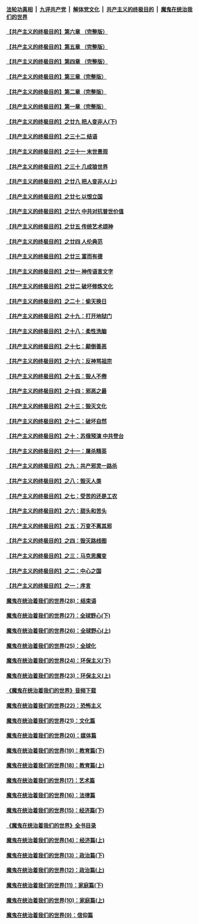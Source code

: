 

####  [法轮功真相](../../../../basic/blob/master/README.md?t=05130531) &nbsp;|&nbsp; [九评共产党](../../../../9ping.md/blob/master/README.md?t=05130531) &nbsp;|&nbsp; [解体党文化](../../../../jtdwh.md/blob/master/README.md?t=05130531)  &nbsp;|&nbsp; [共产主义的终极目的](../../../../gczydzjmd.md/blob/master/README.md?t=05130531) &nbsp;|&nbsp; [魔鬼在统治我们的世界](../../../../mgztzwmdsj.md/blob/master/README.md?t=05130531) 

#### [【共产主义的终极目的】第六章 （完整版）](../pages/nsc422/n11428913.md?t=05130531) 

#### [【共产主义的终极目的】第五章 （完整版）](../pages/nsc422/n11428912.md?t=05130531) 

#### [【共产主义的终极目的】第四章 （完整版）](../pages/nsc422/n11428907.md?t=05130531) 

#### [【共产主义的终极目的】第三章（完整版）](../pages/nsc422/n11428848.md?t=05130531) 

#### [【共产主义的终极目的】第二章（完整版）](../pages/nsc422/n11428831.md?t=05130531) 

#### [【共产主义的终极目的】第一章（完整版）](../pages/nsc422/n11417651.md?t=05130531) 

#### [【共产主义的终极目的】之廿九 把人变非人(下)](../pages/nsc422/n11344140.md?t=05130531) 

#### [【共产主义的终极目的】之三十二 结语](../pages/nsc422/n11360535.md?t=05130531) 

#### [【共产主义的终极目的】之三十一 末世景观](../pages/nsc422/n11351129.md?t=05130531) 

#### [【共产主义的终极目的】之三十 几成狼世界](../pages/nsc422/n11348280.md?t=05130531) 

#### [【共产主义的终极目的】之廿八 把人变非人(上)](../pages/nsc422/n11340492.md?t=05130531) 

#### [【共产主义的终极目的】之廿七 以恨立国](../pages/nsc422/n11336944.md?t=05130531) 

#### [【共产主义的终极目的】之廿六 中共对抗普世价值](../pages/nsc422/n11324785.md?t=05130531) 

#### [【共产主义的终极目的】之廿五 传统艺术颂神](../pages/nsc422/n11296396.md?t=05130531) 

#### [【共产主义的终极目的】之廿四 人伦典范](../pages/nsc422/n11296397.md?t=05130531) 

#### [【共产主义的终极目的】之廿三 富而有德](../pages/nsc422/n11283598.md?t=05130531) 

#### [【共产主义的终极目的】之廿一 神传语言文字](../pages/nsc422/n11263265.md?t=05130531) 

#### [【共产主义的终极目的】之廿二 破坏修炼文化](../pages/nsc422/n11245728.md?t=05130531) 

#### [【共产主义的终极目的】之二十：偷天换日](../pages/nsc422/n11238846.md?t=05130531) 

#### [【共产主义的终极目的】之十九：打开地狱门](../pages/nsc422/n11206376.md?t=05130531) 

#### [【共产主义的终极目的】之十八：柔性洗脑](../pages/nsc422/n11199994.md?t=05130531) 

#### [【共产主义的终极目的】之十七：颠倒善恶](../pages/nsc422/n11179782.md?t=05130531) 

#### [【共产主义的终极目的】之十六：反神骂祖宗](../pages/nsc422/n11166798.md?t=05130531) 

#### [【共产主义的终极目的】之十五：毁人不倦](../pages/nsc422/n11166792.md?t=05130531) 

#### [【共产主义的终极目的】之十四：邪恶之最](../pages/nsc422/n11150249.md?t=05130531) 

#### [【共产主义的终极目的】之十三：毁灭文化](../pages/nsc422/n11135227.md?t=05130531) 

#### [【共产主义的终极目的】之十二：破坏自然](../pages/nsc422/n11135214.md?t=05130531) 

#### [【共产主义的终极目的】之十：苏俄预演 中共登台](../pages/nsc422/n11118424.md?t=05130531) 

#### [【共产主义的终极目的】之十一：屠杀精英](../pages/nsc422/n11118442.md?t=05130531) 

#### [【共产主义的终极目的】之九：共产邪灵一路杀](../pages/nsc422/n11114139.md?t=05130531) 

#### [【共产主义的终极目的】之八：毁灭人类](../pages/nsc422/n11108503.md?t=05130531) 

#### [【共产主义的终极目的】之七：受苦的还是工农](../pages/nsc422/n11101809.md?t=05130531) 

#### [【共产主义的终极目的】之六：甜头和苦头](../pages/nsc422/n11096971.md?t=05130531) 

#### [【共产主义的终极目的】之五：万变不离其邪](../pages/nsc422/n11091285.md?t=05130531) 

#### [【共产主义的终极目的】之四：毁灭路线图](../pages/nsc422/n11086284.md?t=05130531) 

#### [【共产主义的终极目的】之三：马克思魔变](../pages/nsc422/n11061941.md?t=05130531) 

#### [【共产主义的终极目的】之二：中心之国](../pages/nsc422/n11047728.md?t=05130531) 

#### [【共产主义的终极目的】之一：序言](../pages/nsc422/n11086077.md?t=05130531) 

#### [魔鬼在统治着我们的世界(28)：结束语](../pages/nsc422/n10936246.md?t=05130531) 

#### [魔鬼在统治着我们的世界(27)：全球野心(下)](../pages/nsc422/n10928319.md?t=05130531) 

#### [魔鬼在统治着我们的世界(26)：全球野心(上)](../pages/nsc422/n10900318.md?t=05130531) 

#### [魔鬼在统治着我们的世界(25)：全球化](../pages/nsc422/n10788205.md?t=05130531) 

#### [魔鬼在统治着我们的世界(24)：环保主义(下)](../pages/nsc422/n10695307.md?t=05130531) 

#### [魔鬼在统治着我们的世界(23)：环保主义(上)](../pages/nsc422/n10688613.md?t=05130531) 

#### [《魔鬼在统治着我们的世界》音频下载](../pages/nsc422/n10635553.md?t=05130531) 

#### [魔鬼在统治着我们的世界(22)：恐怖主义](../pages/nsc422/n10614727.md?t=05130531) 

#### [魔鬼在统治着我们的世界(21)：文化篇](../pages/nsc422/n10597706.md?t=05130531) 

#### [魔鬼在统治着我们的世界(20)：媒体篇](../pages/nsc422/n10586579.md?t=05130531) 

#### [魔鬼在统治着我们的世界(19)：教育篇(下)](../pages/nsc422/n10564808.md?t=05130531) 

#### [魔鬼在统治着我们的世界(18)：教育篇(上)](../pages/nsc422/n10526970.md?t=05130531) 

#### [魔鬼在统治着我们的世界(17)：艺术篇](../pages/nsc422/n10499093.md?t=05130531) 

#### [魔鬼在统治着我们的世界(16)：法律篇](../pages/nsc422/n10485969.md?t=05130531) 

#### [魔鬼在统治着我们的世界(15)：经济篇(下)](../pages/nsc422/n10469975.md?t=05130531) 

#### [《魔鬼在统治着我们的世界》全书目录](../pages/nsc422/n10464261.md?t=05130531) 

#### [魔鬼在统治着我们的世界(14)：经济篇(上)](../pages/nsc422/n10457370.md?t=05130531) 

#### [魔鬼在统治着我们的世界(13)：政治篇(下)](../pages/nsc422/n10448270.md?t=05130531) 

#### [魔鬼在统治着我们的世界(12)：政治篇(上)](../pages/nsc422/n10444576.md?t=05130531) 

#### [魔鬼在统治着我们的世界(11)：家庭篇(下)](../pages/nsc422/n10440961.md?t=05130531) 

#### [魔鬼在统治着我们的世界(10)：家庭篇(上)](../pages/nsc422/n10435448.md?t=05130531) 

#### [魔鬼在统治着我们的世界(9)：信仰篇](../pages/nsc422/n10432159.md?t=05130531) 


